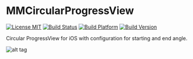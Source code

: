 MMCircularProgressView
======================
[![License MIT](https://go-shields.herokuapp.com/license-MIT-blue.png)](https://github.com/andresbrun/ABCustomUINavigationController/blob/master/LICENSE)
[![Build Status](https://travis-ci.org/mdelamata/MMCircularProgressView.png?branch=master)](https://travis-ci.org/mdelamata/MMCircularProgressView)
[![Build Platform](https://cocoapod-badges.herokuapp.com/p/MMCircularProgressView/badge.png)](https://github.com/mdelamata/MMCircularProgressView)
[![Build Version](https://cocoapod-badges.herokuapp.com/v/MMCircularProgressView/badge.png)](https://github.com/mdelamata/MMCircularProgressView)

Circular ProgressView for iOS with configuration for starting and end angle.

![alt tag](https://raw2.github.com/mdelamata/MMCircularProgressView/master/capture.png)
